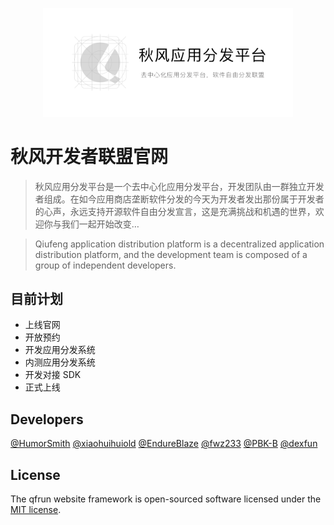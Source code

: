<p align="center"><a href="https://qfrun.com" target="_blank"><img src="./static/img/banner_01.png" width="400"></a></p>

# 秋风开发者联盟官网

> 秋风应用分发平台是一个去中心化应用分发平台，开发团队由一群独立开发者组成。在如今应用商店垄断软件分发的今天为开发者发出那份属于开发者的心声，永远支持开源软件自由分发宣言，这是充满挑战和机遇的世界，欢迎你与我们一起开始改变…

> Qiufeng application distribution platform is a decentralized application distribution platform, and the development team is composed of a group of independent developers.

## 目前计划

-   上线官网
-   开放预约
-   开发应用分发系统
-   内测应用分发系统
-   开发对接 SDK
-   正式上线

## Developers

[@HumorSmith](https://github.com/HumorSmith)
[@xiaohuihuiold](https://github.com/xiaohuihuiold)
[@EndureBlaze](https://github.com/EndureBlaze)
[@fwz233](https://github.com/fwz233)
[@PBK-B](https://github.com/PBK-B)
[@dexfun](https://github.com/dexfun)

## License

The qfrun website framework is open-sourced software licensed under the [MIT license](https://opensource.org/licenses/MIT).
